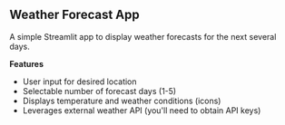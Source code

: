 ## Weather Forecast App

A simple Streamlit app to display weather forecasts for the next several days. 

**Features**

* User input for desired location
* Selectable number of forecast days (1-5)
* Displays temperature and weather conditions (icons) 
* Leverages external weather API (you'll need to obtain API keys)
